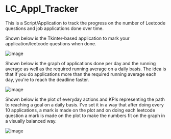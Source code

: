 # LC_Appl_Tracker

This is a Script/Application to track the progress on the number of Leetcode questions and job applications done over time.

Shown below is the Tkinter-based application to mark your application/leetcode questions when done.

![image](https://github.com/vatsaldholakiya/LC_Appl_Tracker/assets/25501934/8e5ddb64-7054-487c-94ad-adaf1b19a4c3)

Shown below is the graph of applications done per day and the running average as well as the required running average on a daily basis. The idea is that if you do applications more than the required running average each day, you're to reach the deadline faster.

![image](https://github.com/vatsaldholakiya/LC_Appl_Tracker/assets/25501934/57e075bb-774c-457c-8638-c42009a145ae)

Shown below is the plot of everyday actions and KPIs representing the path to reaching a goal on a daily basis. I've set it in a way that after doing every 10 applications, a mark is made on the plot and on doing each leetcode question a mark is made on the plot to make the numbers fit on the graph in a visually balanced way.

![image](https://github.com/vatsaldholakiya/LC_Appl_Tracker/assets/25501934/0c494672-aa39-4976-ae99-f64e169c5d30)  
